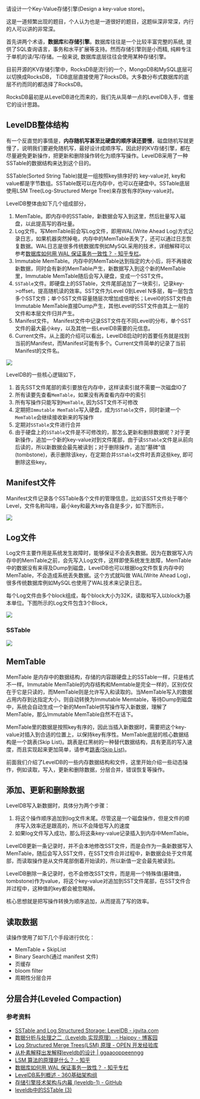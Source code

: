 请设计一个Key-Value存储引擎(Design a key-value store)。

这是一道频繁出现的题目，个人认为也是一道很好的题目，这题纵深非常深，内行的人可以讲的非常深。

首先讲两个术语，**数据库**和**存储引擎**。数据库往往是一个比较丰富完整的系统, 提供了SQL查询语言，事务和水平扩展等支持。然而存储引擎则是小而精, 纯粹专注于单机的读/写/存储。一般来说, 数据库底层往往会使用某种存储引擎。

目前开源的KV存储引擎中，RocksDB是流行的一个，MongoDB和MySQL底层可以切换成RocksDB， TiDB底层直接使用了RocksDB。大多数分布式数据库的底层不约而同的都选择了RocksDB。

RocksDB最初是从LevelDB进化而来的，我们先从简单一点的LevelDB入手，借鉴它的设计思路。


## LevelDB整体结构

有一个反直觉的事情是，**内存随机写甚至比硬盘的顺序读还要慢**，磁盘随机写就更慢了，说明我们要避免随机写，最好设计成顺序写。因此好的KV存储引擎，都在尽量避免更新操作，把更新和删除操作转化为顺序写操作。LevelDB采用了一种SSTable的数据结构来达到这个目的。

SSTable(Sorted String Table)就是一组按照key排序好的 key-value对, key和value都是字节数组。SSTable既可以在内存中，也可以在硬盘中。SSTable底层使用LSM Tree(Log-Structured Merge Tree)来存放有序的key-value对。

LevelDB整体由如下几个组成部分，

1. MemTable。即内存中的SSTable，新数据会写入到这里，然后批量写入磁盘，以此提高写的吞吐量。
1. Log文件。写MemTable前会写Log文件，即用WAL(Write Ahead Log)方式记录日志，如果机器突然掉电，内存中的MemTable丢失了，还可以通过日志恢复数据。WAL日志是很多传统数据库例如MySQL采用的技术，详细解释可以参考[数据库如何用 WAL 保证事务一致性？ - 知乎专栏](https://zhuanlan.zhihu.com/p/24900322)。
1. Immutable MemTable。内存中的MemTable达到指定的大小后，将不再接收新数据，同时会有新的MemTable产生，新数据写入到这个新的MemTable里，Immutable MemTable随后会写入硬盘，变成一个SST文件。
1. `SSTable`文件。即硬盘上的SSTable，文件尾部追加了一块索引，记录key->offset，提高随机读的效率。SST文件为Level 0到Level N多层，每一层包含多个SST文件；单个SST文件容量随层次增加成倍增长；Level0的SST文件由Immutable MemTable直接Dump产生，其他Level的SST文件由其上一层的文件和本层文件归并产生。
1. Manifest文件。 Manifest文件中记录SST文件在不同Level的分布，单个SST文件的最大最小key，以及其他一些LevelDB需要的元信息。
1. Current文件。从上面的介绍可以看出，LevelDB启动时的首要任务就是找到当前的Manifest，而Manifest可能有多个。Current文件简单的记录了当前Manifest的文件名。

![](../images/leveldb/architecture.png)

LevelDB的一些核心逻辑如下，

1. 首先SST文件尾部的索引要放在内存中，这样读索引就不需要一次磁盘IO了
1. 所有读要先查看`MemTable`，如果没有再查看内存中的索引
1. 所有写操作只能写到`MemTable`, 因为SST文件不可修改
1. 定期把`Immutable MemTable`写入硬盘，成为`SSTable`文件，同时新建一个`MemTable`会继续接收新来的写操作
1. 定期对`SSTable`文件进行合并
1. 由于硬盘上的`SSTable`文件是不可修改的，那怎么更新和删除数据呢？对于更新操作，追加一个新的key-value对到文件尾部，由于读`SSTable`文件是从前向后读的，所以新数据会最先被读到；对于删除操作，追加“墓碑”值(tombstone)，表示删除该key，在定期合并`SSTable`文件时丢弃这些key, 即可删除这些key。


## Manifest文件

Manifest文件记录各个SSTable各个文件的管理信息，比如该SST文件处于哪个Level，文件名称叫啥，最小key和最大key各自是多少，如下图所示，

![](../images/leveldb/manifest.png)


## Log文件

Log文件主要作用是系统发生故障时，能够保证不会丢失数据。因为在数据写入内存中的MemTable之前，会先写入Log文件，这样即使系统发生故障，MemTable中的数据没有来得及Dump到磁盘，LevelDB也可以根据log文件恢复内存中的MemTable，不会造成系统丢失数据。这个方式就叫做 WAL(Write Ahead Log)，很多传统数据库例如MySQL也使用了WAL技术来记录日志。

每个Log文件由多个block组成，每个block大小为32K，读取和写入以block为基本单位。下图所示的Log文件包含3个Block，

![](../images/leveldb/log.png)


### SSTable

![](../images/leveldb/sstable.png)


## MemTable

MemTable 是内存中的数据结构，存储的内容跟硬盘上的SSTable一样，只是格式不一样。Immutable MemTable的内存结构和Memtable是完全一样的，区别仅仅在于它是只读的，而MemTable则是允许写入和读取的。当MemTable写入的数据占用内存到达指定大小，则自动转换为Immutable Memtable，等待Dump到磁盘中，系统会自动生成一个新的MemTable供写操作写入新数据，理解了MemTable，那么Immutable MemTable自然不在话下。

MemTable里的数据是按照key有序的，因此当插入新数据时，需要把这个key-value对插入到合适的位置上，以保持key有序性。MemTable底层的核心数据结构是一个跳表(Skip List)。跳表是红黑树的一种替代数据结构，具有更高的写入速度，而且实现起来更加简单，请参考[跳表(Skip List)](appendix/skip-list.md)。


前面我们介绍了LevelDB的一些内存数据结构和文件，这里开始介绍一些动态操作，例如读取，写入，更新和删除数据，分层合并，错误恢复等操作。


## 添加、更新和删除数据

LevelDB写入新数据时，具体分为两个步骤：

1. 将这个操作顺序追加到log文件末尾。尽管这是一个磁盘操作，但是文件的顺序写入效率还是跟高的，所以不会降低写入的速度
1. 如果log文件写入成功，那么将这条key-value记录插入到内存中MemTable。

LevelDB更新一条记录时，并不会本地修改SST文件，而是会作为一条新数据写入MemTable，随后会写入SST文件，在SST文件合并过程中，新数据会处于文件尾部，而读取操作是从文件尾部倒着开始读的，所以新值一定会最先被读到。

LevelDB删除一条记录时，也不会修改SST文件，而是用一个特殊值(墓碑值，tombstone)作为value，将这个key-value对追加到SST文件尾部，在SST文件合并过程中，这种值的key都会被忽略掉。

核心思想就是把写操作转换为顺序追加，从而提高了写的效率。


## 读取数据

读操作使用了如下几个手段进行优化：

* MemTable + SkipList
* Binary Search(通过 manifest 文件)
* 页缓存
* bloom filter
* 周期性分层合并


## 分层合并(Leveled Compaction)


### 参考资料

* [SSTable and Log Structured Storage: LevelDB - igvita.com](https://www.igvita.com/2012/02/06/sstable-and-log-structured-storage-leveldb/)
* [数据分析与处理之二（Leveldb 实现原理） - Haippy - 博客园](http://www.cnblogs.com/haippy/archive/2011/12/04/2276064.html)
* [Log Structured Merge Trees(LSM) 原理 - OPEN 开发经验库](http://www.open-open.com/lib/view/open1424916275249.html)
* [从朴素解释出发解释leveldb的设计 | ggaaooppeenngg](https://ggaaooppeenngg.github.io/zh-CN/2017/03/31/%E4%BB%8E%E6%9C%B4%E7%B4%A0%E8%A7%A3%E9%87%8A%E5%87%BA%E5%8F%91%E8%A7%A3%E9%87%8Aleveldb%E7%9A%84%E8%AE%BE%E8%AE%A1/index.html)
* [LSM 算法的原理是什么？ - 知乎](https://www.zhihu.com/question/19887265)
* [数据库如何用 WAL 保证事务一致性？ - 知乎专栏](https://zhuanlan.zhihu.com/p/24900322)
* [LevelDB系列概述 - 360基础架构组](http://chuansong.me/n/1509342851514)
* [存储引擎技术架构与内幕 (leveldb-1) - GitHub](https://github.com/abbshr/abbshr.github.io/issues/58)
* [leveldb中的SSTable (3)](http://bean-li.github.io/leveldb-sstable-bloom-filter/)
